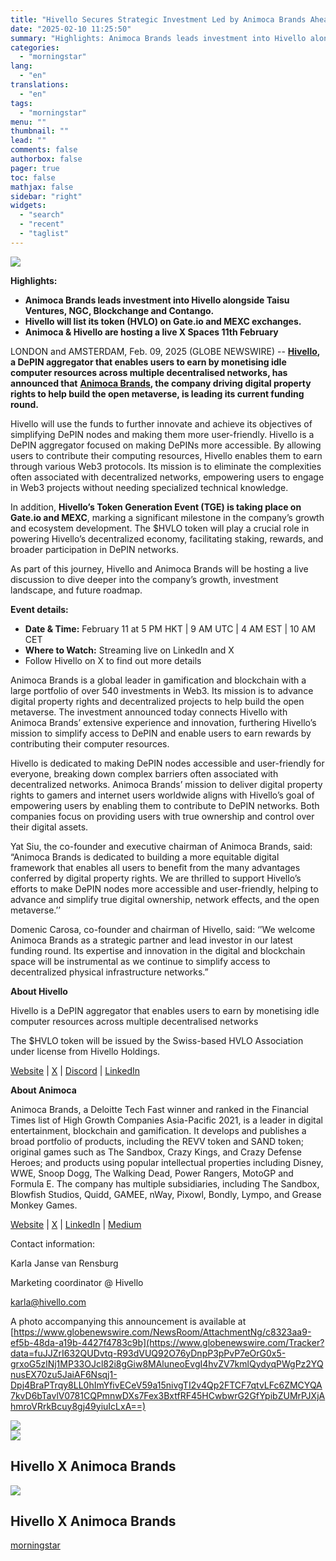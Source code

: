 ```yaml
---
title: "Hivello Secures Strategic Investment Led by Animoca Brands Ahead of Token Listing"
date: "2025-02-10 11:25:50"
summary: "Highlights: Animoca Brands leads investment into Hivello alongside Taisu Ventures, NGC, Blockchange and Contango.Hivello will list its token (HVLO) on Gate.io and MEXC exchanges.Animoca &amp; Hivello are hosting a live X Spaces 11th February LONDON and AMSTERDAM, Feb. 09, 2025 (GLOBE NEWSWIRE) -- Hivello, a DePIN aggregator that enables users..."
categories:
  - "morningstar"
lang:
  - "en"
translations:
  - "en"
tags:
  - "morningstar"
menu: ""
thumbnail: ""
lead: ""
comments: false
authorbox: false
pager: true
toc: false
mathjax: false
sidebar: "right"
widgets:
  - "search"
  - "recent"
  - "taglist"
---
```


![](https://ml.globenewswire.com/Resource/Download/c8323aa9-ef5b-48da-a19b-4427f4783c9b/hivello-09feb2025-image1.png)  


**Highlights:**

* **Animoca Brands leads investment into Hivello alongside Taisu Ventures, NGC, Blockchange and Contango.**
* **Hivello will list its token (HVLO) on Gate.io and MEXC exchanges.**
* **Animoca & Hivello are hosting a live X Spaces 11th February**

LONDON and AMSTERDAM, Feb. 09, 2025 (GLOBE NEWSWIRE) -- [**Hivello**](https://www.globenewswire.com/Tracker?data=SLbkqecMTwUb8LWmWzTL1_APe4wySPdx2CDlVUVmNAsDYUmgmsUq6jtrozQK4yLbvZFUHhoj5IDtxBLFKE8dog==)**, a DePIN aggregator that enables users to earn by monetising idle computer resources across multiple decentralised networks, has announced that** [**Animoca Brands**](https://www.globenewswire.com/Tracker?data=bP5-cCIKR5RmOgGZ4pxgyzI8ZYTOM0Rm46LnTZY9tSHFkjQxsXv6kNFWll3nfkG4iuikdVhv9aiVwO01BZSGSuXfjXFaVADFpMobq96df2A=)**, the company driving digital property rights to help build the open metaverse, is leading its current funding round.**

Hivello will use the funds to further innovate and achieve its objectives of simplifying DePIN nodes and making them more user-friendly. Hivello is a DePIN aggregator focused on making DePINs more accessible. By allowing users to contribute their computing resources, Hivello enables them to earn through various Web3 protocols. Its mission is to eliminate the complexities often associated with decentralized networks, empowering users to engage in Web3 projects without needing specialized technical knowledge.

In addition, **Hivello’s Token Generation Event (TGE) is taking place on Gate.io and MEXC**, marking a significant milestone in the company’s growth and ecosystem development. The $HVLO token will play a crucial role in powering Hivello’s decentralized economy, facilitating staking, rewards, and broader participation in DePIN networks.

As part of this journey, Hivello and Animoca Brands will be hosting a live discussion to dive deeper into the company’s growth, investment landscape, and future roadmap.

**Event details:**

* **Date & Time:** February 11 at 5 PM HKT | 9 AM UTC | 4 AM EST | 10 AM CET
* **Where to Watch:** Streaming live on LinkedIn and X
* Follow Hivello on X to find out more details

Animoca Brands is a global leader in gamification and blockchain with a large portfolio of over 540 investments in Web3. Its mission is to advance digital property rights and decentralized projects to help build the open metaverse. The investment announced today connects Hivello with Animoca Brands’ extensive experience and innovation, furthering Hivello’s mission to simplify access to DePIN and enable users to earn rewards by contributing their computer resources.

Hivello is dedicated to making DePIN nodes accessible and user-friendly for everyone, breaking down complex barriers often associated with decentralized networks. Animoca Brands’ mission to deliver digital property rights to gamers and internet users worldwide aligns with Hivello’s goal of empowering users by enabling them to contribute to DePIN networks. Both companies focus on providing users with true ownership and control over their digital assets.

Yat Siu, the co-founder and executive chairman of Animoca Brands, said: “Animoca Brands is dedicated to building a more equitable digital framework that enables all users to benefit from the many advantages conferred by digital property rights. We are thrilled to support Hivello’s efforts to make DePIN nodes more accessible and user-friendly, helping to advance and simplify true digital ownership, network effects, and the open metaverse.’’

Domenic Carosa, co-founder and chairman of Hivello, said: ‘’We welcome Animoca Brands as a strategic partner and lead investor in our latest funding round. Its expertise and innovation in the digital and blockchain space will be instrumental as we continue to simplify access to decentralized physical infrastructure networks.”

**About Hivello**

Hivello is a DePIN aggregator that enables users to earn by monetising idle computer resources across multiple decentralised networks

The $HVLO token will be issued by the Swiss-based HVLO Association under license from Hivello Holdings.

[Website](https://www.globenewswire.com/Tracker?data=0_GFq4p4ytH8bfYDWyIefELLHghpi1j2pgLPgpCG1xM5B94C0UdwjKLuWhxnnNZVBaF1sMexDhBYV-pZt8fw-w==) | [X](https://www.globenewswire.com/Tracker?data=Hd8cALrqfu26ktsEKyebR5XFWInJAuzYWaKnj_Pl4MgqNA9iZLSBKcs4uy8wtHRhuVujjNbOREwEGrqXwN_VGw==) | [Discord](https://www.globenewswire.com/Tracker?data=lGgdjk1tNz4-zkeYKq0VPQ8jg5eUzaXj3tJ7PHZXWLnSfm5EPeVHMG3EtIkUoFZ2KaaIKNoBhNte0KDv4USoxQPTZuoRbFnLnYh4SWHkeAI=) | [LinkedIn](https://www.globenewswire.com/Tracker?data=f7C2E9jlHtaVgOOQ3gRQy30f43OKeYgSx4Ouv5HQ5sCgUbkOABglRRLkVJ3gqnDUVIRz-sYeb8_UiXmAhRFhUZ9FY6Qq7tg-CTNKfVsZws1D8wR3GfpCIW_YU27TSENd)

**About Animoca**

Animoca Brands, a Deloitte Tech Fast winner and ranked in the Financial Times list of High Growth Companies Asia-Pacific 2021, is a leader in digital entertainment, blockchain and gamification. It develops and publishes a broad portfolio of products, including the REVV token and SAND token; original games such as The Sandbox, Crazy Kings, and Crazy Defense Heroes; and products using popular intellectual properties including Disney, WWE, Snoop Dogg, The Walking Dead, Power Rangers, MotoGP and Formula E. The company has multiple subsidiaries, including The Sandbox, Blowfish Studios, Quidd, GAMEE, nWay, Pixowl, Bondly, Lympo, and Grease Monkey Games.

[Website](https://www.globenewswire.com/Tracker?data=0_GFq4p4ytH8bfYDWyIefM61-L2iDwfiKYKaNPG_e7aE-SRfP6La8OQWLi27Rys2839KHbtoqK_JHvkt9P1LJA==) | [X](https://www.globenewswire.com/Tracker?data=MLHpJVD3cH6a_RQ-n3G5zIbP3bfzs9uxGkbuGOCcyns_Ku9t-wMCZWT7W9Jl4qCjUervvOINYcPga3lAeBktmw==) | [LinkedIn](https://www.globenewswire.com/Tracker?data=f7C2E9jlHtaVgOOQ3gRQy7lQRjTCfmkLwKJpdM_NEuV354d-sD3K7Axx_4JMY1cr68k90szo0TG8Dt5g76qN895IadnGBwXxvSc5uLDjets=) | [Medium](https://www.globenewswire.com/Tracker?data=RmSbVSaqGtSww7GoW6NlLfLRKXwNhnmS1bkk5YX-uZEYErDHdP5Gzr9LSPjo_gxmy4tevvRgH3gTBrQDwjHD8DGRjrXpg-CpcYGNCUkSoZ4=)

Contact information:

Karla Janse van Rensburg

Marketing coordinator @ Hivello

karla@hivello.com

A photo accompanying this announcement is available at [https://www.globenewswire.com/NewsRoom/AttachmentNg/c8323aa9-ef5b-48da-a19b-4427f4783c9b](https://www.globenewswire.com/Tracker?data=fuJJZrI632QUDvtq-R93dVUQ92O76yDnpP3pPvP7eOrG0x5-grxoG5zlNj1MP33OJcl82i8gGiw8MAluneoEvgI4hvZV7kmlQydyqPWgPz2YQnusEX70zu5JaiAF6Nsqj1-Dpj4BraPTrqy8LL0hImYfivECeV59a15nivgTI2v4Qp2FTCF7qtvLFc6ZMCYQA7kvD6bTavlV0781CQPmnwDXs7Fex3BxtfRF45HCwbwrG2GfYpibZUMrPJXjAhmroVRrkBcuy8gj49yiuIcLxA==)

 ![](https://www.globenewswire.com/newsroom/ti?nf=OTM1NTQ5OCM2NzQyODEyIzIyOTM4NjQ=)   
 ![](https://ml.globenewswire.com/media/ZWVlZDY1YjktZmNhZC00YzUxLWI1MGEtMmVkZTg2OTI5YjcyLTEzMDU0MTQ=/tiny/Hivello.png)

Hivello X Animoca Brands
------------------------

  [![](https://ml.globenewswire.com/media/c8323aa9-ef5b-48da-a19b-4427f4783c9b/medium/hivello-x-animoca-brands.png)](https://www.globenewswire.com/NewsRoom/AttachmentNg/c8323aa9-ef5b-48da-a19b-4427f4783c9b/en) 

Hivello X Animoca Brands
------------------------

[morningstar](https://www.morningstar.com/news/globe-newswire/9355498/hivello-secures-strategic-investment-led-by-animoca-brands-ahead-of-token-listing)

